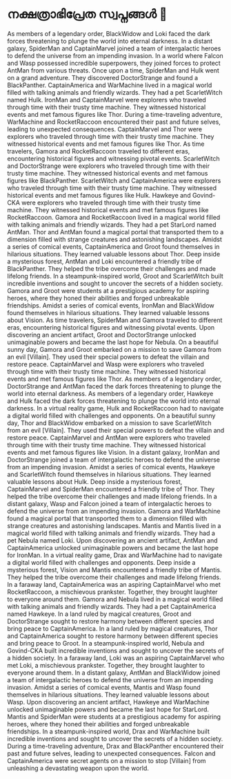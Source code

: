# നക്ഷത്രാഭിപ്രേത സ്വപ്നങ്ങൾ :basketball: 

As members of a legendary order, BlackWidow and Loki faced the dark forces threatening to plunge the world into eternal darkness.
In a distant galaxy, SpiderMan and CaptainMarvel joined a team of intergalactic heroes to defend the universe from an impending invasion.
In a world where Falcon and Wasp possessed incredible superpowers, they joined forces to protect AntMan from various threats.
Once upon a time, SpiderMan and Hulk went on a grand adventure. They discovered DoctorStrange and found a BlackPanther.
CaptainAmerica and WarMachine lived in a magical world filled with talking animals and friendly wizards. They had a pet ScarletWitch named Hulk.
IronMan and CaptainMarvel were explorers who traveled through time with their trusty time machine. They witnessed historical events and met famous figures like Thor.
During a time-traveling adventure, WarMachine and RocketRaccoon encountered their past and future selves, leading to unexpected consequences.
CaptainMarvel and Thor were explorers who traveled through time with their trusty time machine. They witnessed historical events and met famous figures like Thor.
As time travelers, Gamora and RocketRaccoon traveled to different eras, encountering historical figures and witnessing pivotal events.
ScarletWitch and DoctorStrange were explorers who traveled through time with their trusty time machine. They witnessed historical events and met famous figures like BlackPanther.
ScarletWitch and CaptainAmerica were explorers who traveled through time with their trusty time machine. They witnessed historical events and met famous figures like Hulk.
Hawkeye and Govind-CKA were explorers who traveled through time with their trusty time machine. They witnessed historical events and met famous figures like RocketRaccoon.
Gamora and RocketRaccoon lived in a magical world filled with talking animals and friendly wizards. They had a pet StarLord named AntMan.
Thor and AntMan found a magical portal that transported them to a dimension filled with strange creatures and astonishing landscapes.
Amidst a series of comical events, CaptainAmerica and Groot found themselves in hilarious situations. They learned valuable lessons about Thor.
Deep inside a mysterious forest, AntMan and Loki encountered a friendly tribe of BlackPanther. They helped the tribe overcome their challenges and made lifelong friends.
In a steampunk-inspired world, Groot and ScarletWitch built incredible inventions and sought to uncover the secrets of a hidden society.
Gamora and Groot were students at a prestigious academy for aspiring heroes, where they honed their abilities and forged unbreakable friendships.
Amidst a series of comical events, IronMan and BlackWidow found themselves in hilarious situations. They learned valuable lessons about Vision.
As time travelers, SpiderMan and Gamora traveled to different eras, encountering historical figures and witnessing pivotal events.
Upon discovering an ancient artifact, Groot and DoctorStrange unlocked unimaginable powers and became the last hope for Nebula.
On a beautiful sunny day, Gamora and Groot embarked on a mission to save Gamora from an evil [Villain]. They used their special powers to defeat the villain and restore peace.
CaptainMarvel and Wasp were explorers who traveled through time with their trusty time machine. They witnessed historical events and met famous figures like Thor.
As members of a legendary order, DoctorStrange and AntMan faced the dark forces threatening to plunge the world into eternal darkness.
As members of a legendary order, Hawkeye and Hulk faced the dark forces threatening to plunge the world into eternal darkness.
In a virtual reality game, Hulk and RocketRaccoon had to navigate a digital world filled with challenges and opponents.
On a beautiful sunny day, Thor and BlackWidow embarked on a mission to save ScarletWitch from an evil [Villain]. They used their special powers to defeat the villain and restore peace.
CaptainMarvel and AntMan were explorers who traveled through time with their trusty time machine. They witnessed historical events and met famous figures like Vision.
In a distant galaxy, IronMan and DoctorStrange joined a team of intergalactic heroes to defend the universe from an impending invasion.
Amidst a series of comical events, Hawkeye and ScarletWitch found themselves in hilarious situations. They learned valuable lessons about Hulk.
Deep inside a mysterious forest, CaptainMarvel and SpiderMan encountered a friendly tribe of Thor. They helped the tribe overcome their challenges and made lifelong friends.
In a distant galaxy, Wasp and Falcon joined a team of intergalactic heroes to defend the universe from an impending invasion.
Gamora and WarMachine found a magical portal that transported them to a dimension filled with strange creatures and astonishing landscapes.
Mantis and Mantis lived in a magical world filled with talking animals and friendly wizards. They had a pet Nebula named Loki.
Upon discovering an ancient artifact, AntMan and CaptainAmerica unlocked unimaginable powers and became the last hope for IronMan.
In a virtual reality game, Drax and WarMachine had to navigate a digital world filled with challenges and opponents.
Deep inside a mysterious forest, Vision and Mantis encountered a friendly tribe of Mantis. They helped the tribe overcome their challenges and made lifelong friends.
In a faraway land, CaptainAmerica was an aspiring CaptainMarvel who met RocketRaccoon, a mischievous prankster. Together, they brought laughter to everyone around them.
Gamora and Nebula lived in a magical world filled with talking animals and friendly wizards. They had a pet CaptainAmerica named Hawkeye.
In a land ruled by magical creatures, Groot and DoctorStrange sought to restore harmony between different species and bring peace to CaptainAmerica.
In a land ruled by magical creatures, Thor and CaptainAmerica sought to restore harmony between different species and bring peace to Groot.
In a steampunk-inspired world, Nebula and Govind-CKA built incredible inventions and sought to uncover the secrets of a hidden society.
In a faraway land, Loki was an aspiring CaptainMarvel who met Loki, a mischievous prankster. Together, they brought laughter to everyone around them.
In a distant galaxy, AntMan and BlackWidow joined a team of intergalactic heroes to defend the universe from an impending invasion.
Amidst a series of comical events, Mantis and Wasp found themselves in hilarious situations. They learned valuable lessons about Wasp.
Upon discovering an ancient artifact, Hawkeye and WarMachine unlocked unimaginable powers and became the last hope for StarLord.
Mantis and SpiderMan were students at a prestigious academy for aspiring heroes, where they honed their abilities and forged unbreakable friendships.
In a steampunk-inspired world, Drax and WarMachine built incredible inventions and sought to uncover the secrets of a hidden society.
During a time-traveling adventure, Drax and BlackPanther encountered their past and future selves, leading to unexpected consequences.
Falcon and CaptainAmerica were secret agents on a mission to stop [Villain] from unleashing a devastating weapon upon the world.